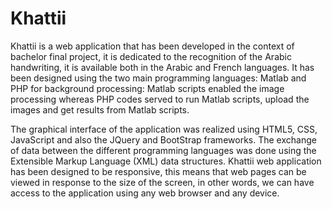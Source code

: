 # Khattii
Khattii is a web application that has been developed in the context of bachelor final project, it is dedicated to the recognition of the Arabic handwriting, it is available both in the Arabic and French languages.  It has been designed using the two main programming languages: Matlab and PHP for background processing: Matlab scripts enabled the image processing whereas PHP codes served to run Matlab scripts, upload the images and get results from Matlab scripts. 

The graphical interface of the application was realized using HTML5, CSS, JavaScript and also the JQuery and BootStrap frameworks. The exchange of data between the different programming languages was done using the Extensible Markup Language (XML) data structures. Khattii web application has been designed to be responsive, this means that web pages can be viewed in response to the size of the screen, in other words, we can have access to the application using any web browser and any device.
